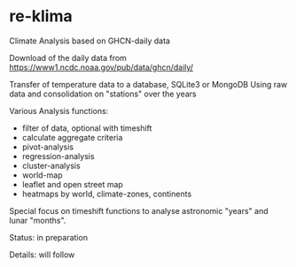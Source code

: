 # re-klima
Climate Analysis based on GHCN-daily data

Download of the daily data from https://www1.ncdc.noaa.gov/pub/data/ghcn/daily/

Transfer of temperature data to a database, SQLite3 or MongoDB
Using raw data and consolidation on "stations" over the years

Various Analysis functions:

- filter of data, optional with timeshift
- calculate aggregate criteria
- pivot-analysis
- regression-analysis
- cluster-analysis
- world-map
- leaflet and open street map
- heatmaps by world, climate-zones, continents

Special focus on timeshift functions to analyse astronomic "years"
and lunar "months".

Status: in preparation

Details: will follow